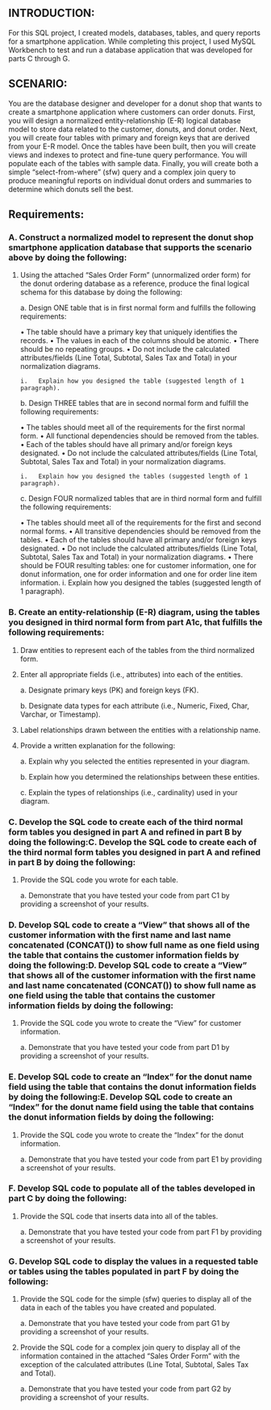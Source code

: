 ## INTRODUCTION:

For this SQL project, I created models, databases, tables, and query reports for a smartphone application. While completing this project, I used MySQL Workbench to test and run a database application that was developed for parts C through G.

## SCENARIO:

You are the database designer and developer for a donut shop that wants to create a smartphone application where customers can order donuts. First, you will design a normalized entity-relationship (E-R) logical database model to store data related to the customer, donuts, and donut order. Next, you will create four tables with primary and foreign keys that are derived from your E-R model. Once the tables have been built, then you will create views and indexes to protect and fine-tune query performance. You will populate each of the tables with sample data. Finally, you will create both a simple “select-from-where” (sfw) query and a complex join query to produce meaningful reports on individual donut orders and summaries to determine which donuts sell the best.

## Requirements:

### A.  Construct a normalized model to represent the donut shop smartphone application database that supports the scenario above by doing the following:

1.  Using the attached “Sales Order Form” (unnormalized order form) for the donut ordering database as a reference, produce the final logical schema for this database by doing the following:

	a.  Design ONE table that is in first normal form and fulfills the following requirements:

	•   The table should have a primary key that uniquely identifies the records.
	•   The values in each of the columns should be atomic.
	•   There should be no repeating groups.
	•   Do not include the calculated attributes/fields (Line Total, Subtotal, Sales Tax and Total) in your normalization diagrams.

 		i.   Explain how you designed the table (suggested length of 1 paragraph).

	b.  Design THREE tables that are in second normal form and fulfill the following requirements:

	•   The tables should meet all of the requirements for the first normal form.
	•   All functional dependencies should be removed from the tables.
	•   Each of the tables should have all primary and/or foreign keys designated.
	•   Do not include the calculated attributes/fields (Line Total, Subtotal, Sales Tax and Total) in your normalization diagrams.

 		i.   Explain how you designed the tables (suggested length of 1 paragraph).

	c.  Design FOUR normalized tables that are in third normal form and fulfill the following requirements:

	•   The tables should meet all of the requirements for the first and second normal forms.
	•   All transitive dependencies should be removed from the tables.
	•   Each of the tables should have all primary and/or foreign keys designated.
	•   Do not include the calculated attributes/fields (Line Total, Subtotal, Sales Tax and Total) in your normalization diagrams.
	•   There should be FOUR resulting tables: one for customer information, one for donut information, one for order information and one for order line item information.
 		i.   Explain how you designed the tables (suggested length of 1 paragraph).

### B.  Create an entity-relationship (E-R) diagram, using the tables you designed in third normal form from part A1c, that fulfills the following requirements:

1.  Draw entities to represent each of the tables from the third normalized form.

2.  Enter all appropriate fields (i.e., attributes) into each of the entities.

	a.  Designate primary keys (PK) and foreign keys (FK).

	b.  Designate data types for each attribute (i.e., Numeric, Fixed, Char, Varchar, or Timestamp).

3.  Label relationships drawn between the entities with a relationship name.

4.  Provide a written explanation for the following:

	a.  Explain why you selected the entities represented in your diagram.

	b.  Explain how you determined the relationships between these entities.

	c.  Explain the types of relationships (i.e., cardinality) used in your diagram.

### C.  Develop the SQL code to create each of the third normal form tables you designed in part A and refined in part B by doing the following:C.  Develop the SQL code to create each of the third normal form tables you designed in part A and refined in part B by doing the following:

1.  Provide the SQL code you wrote for each table.

	a.  Demonstrate that you have tested your code from part C1 by providing a screenshot of your results.

### D.  Develop SQL code to create a “View” that shows all of the customer information with the first name and last name concatenated (CONCAT()) to show full name as one field using the table that contains the customer information fields by doing the following:D.  Develop SQL code to create a “View” that shows all of the customer information with the first name and last name concatenated (CONCAT()) to show full name as one field using the table that contains the customer information fields by doing the following:

1.  Provide the SQL code you wrote to create the “View” for customer information.

	a.  Demonstrate that you have tested your code from part D1 by providing a screenshot of your results.

### E.  Develop SQL code to create an “Index” for the donut name field using the table that contains the donut information fields by doing the following:E.  Develop SQL code to create an “Index” for the donut name field using the table that contains the donut information fields by doing the following:

1.  Provide the SQL code you wrote to create the “Index” for the donut information.

	a.  Demonstrate that you have tested your code from part E1 by providing a screenshot of your results.

### F.  Develop SQL code to populate all of the tables developed in part C by doing the following:

1.  Provide the SQL code that inserts data into all of the tables.

	a.  Demonstrate that you have tested your code from part F1 by providing a screenshot of your results.

### G.  Develop SQL code to display the values in a requested table or tables using the tables populated in part F by doing the following:

1.  Provide the SQL code for the simple (sfw) queries to display all of the data in each of the tables you have created and populated.

	a.  Demonstrate that you have tested your code from part G1 by providing a screenshot of your results.

2.  Provide the SQL code for a complex join query to display all of the information contained in the attached “Sales Order Form” with the exception of the calculated attributes (Line Total, Subtotal, Sales Tax and Total).

	a.  Demonstrate that you have tested your code from part G2 by providing a screenshot of your results.




